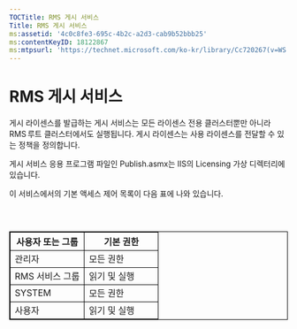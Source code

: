 ```yaml
---
TOCTitle: RMS 게시 서비스
Title: RMS 게시 서비스
ms:assetid: '4c0c8fe3-695c-4b2c-a2d3-cab9b52bbb25'
ms:contentKeyID: 18122867
ms:mtpsurl: 'https://technet.microsoft.com/ko-kr/library/Cc720267(v=WS.10)'
---
```


RMS 게시 서비스
===============

게시 라이센스를 발급하는 게시 서비스는 모든 라이센스 전용 클러스터뿐만 아니라 RMS 루트 클러스터에서도 실행됩니다. 게시 라이센스는 사용 라이센스를 전달할 수 있는 정책을 정의합니다.

게시 서비스 응용 프로그램 파일인 Publish.asmx는 IIS의 Licensing 가상 디렉터리에 있습니다.

이 서비스에서의 기본 액세스 제어 목록이 다음 표에 나와 있습니다.

###  

 
<table style="border:1px solid black;">
<colgroup>
<col width="50%" />
<col width="50%" />
</colgroup>
<thead>
<tr class="header">
<th style="border:1px solid black;" >사용자 또는 그룹</th>
<th style="border:1px solid black;" >기본 권한</th>
</tr>
</thead>
<tbody>
<tr class="odd">
<td style="border:1px solid black;">관리자</td>
<td style="border:1px solid black;">모든 권한</td>
</tr>
<tr class="even">
<td style="border:1px solid black;">RMS 서비스 그룹</td>
<td style="border:1px solid black;">읽기 및 실행</td>
</tr>
<tr class="odd">
<td style="border:1px solid black;">SYSTEM</td>
<td style="border:1px solid black;">모든 권한</td>
</tr>
<tr class="even">
<td style="border:1px solid black;">사용자</td>
<td style="border:1px solid black;">읽기 및 실행</td>
</tr>
</tbody>
</table>
